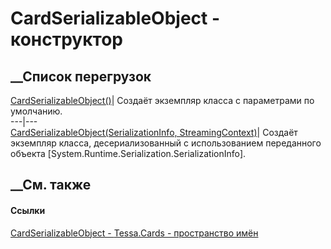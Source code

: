 # CardSerializableObject - конструктор
##  __Список перегрузок
[CardSerializableObject()](M_Tessa_Cards_CardSerializableObject__ctor.htm)|
Создаёт экземпляр класса с параметрами по умолчанию.  
---|---  
[CardSerializableObject(SerializationInfo,
StreamingContext)](M_Tessa_Cards_CardSerializableObject__ctor_1.htm)|  Создаёт
экземпляр класса, десериализованный с использованием переданного объекта
[System.Runtime.Serialization.SerializationInfo].  
## __См. также
#### Ссылки
[CardSerializableObject - ](T_Tessa_Cards_CardSerializableObject.htm)
[Tessa.Cards - пространство имён](N_Tessa_Cards.htm)
